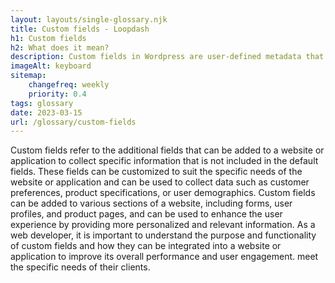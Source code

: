 ```yaml
--- 
layout: layouts/single-glossary.njk
title: Custom fields - Loopdash
h1: Custom fields
h2: What does it mean?
description: Custom fields in Wordpress are user-defined metadata that can be added to posts, pages, or custom post types to provide additional information and functionality beyond the default content fields.
imageAlt: keyboard
sitemap:
	changefreq: weekly
	priority: 0.4
tags: glossary
date: 2023-03-15
url: /glossary/custom-fields
---
```


Custom fields refer to the additional fields that can be added to a website or application to collect specific information that is not included in the default fields. These fields can be customized to suit the specific needs of the website or application and can be used to collect data such as customer preferences, product specifications, or user demographics. Custom fields can be added to various sections of a website, including forms, user profiles, and product pages, and can be used to enhance the user experience by providing more personalized and relevant information. As a web developer, it is important to understand the purpose and functionality of custom fields and how they can be integrated into a website or application to improve its overall performance and user engagement. meet the specific needs of their clients.
